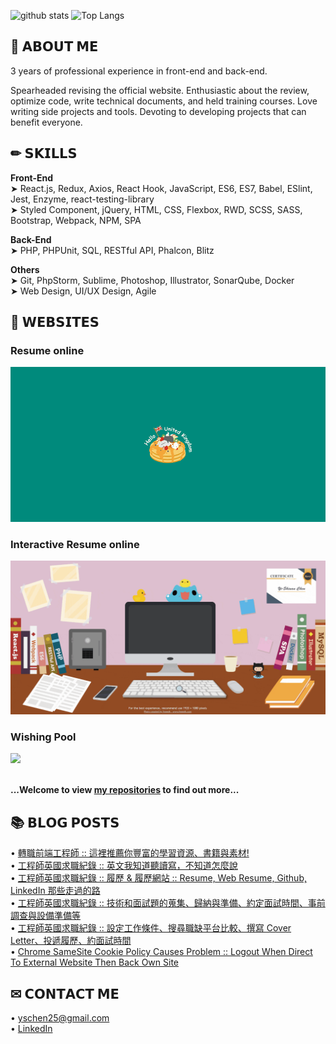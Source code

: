 ![github stats](https://github-readme-stats.vercel.app/api?username=yschen25&show_icons=true&theme=gruvbox)
![Top Langs](https://github-readme-stats.vercel.app/api/top-langs/?username=yschen25&hide=html&theme=gruvbox)

## 👋 𝗔𝗕𝗢𝗨𝗧 𝗠𝗘
3 years of professional experience in front-end and back-end.
<br/>

Spearheaded revising the official website. Enthusiastic about the review, optimize code, write technical
documents, and held training courses. Love writing side projects and tools. Devoting to developing projects that can benefit everyone.

## ✏ 𝗦𝗞𝗜𝗟𝗟𝗦
**Front-End** <br/>
➤ React.js, Redux, Axios, React Hook, JavaScript, ES6, ES7, Babel, ESlint, Jest, Enzyme, react-testing-library <br/>
➤ Styled Component, jQuery, HTML, CSS, Flexbox, RWD, SCSS, SASS, Bootstrap, Webpack, NPM, SPA <br/>

**Back-End** <br/>
➤ PHP, PHPUnit, SQL, RESTful API, Phalcon, Blitz <br/>

**Others** <br/>
➤ Git, PhpStorm, Sublime, Photoshop, Illustrator, SonarQube, Docker <br/>
➤ Web Design, UI/UX Design, Agile 

## 🎨 𝗪𝗘𝗕𝗦𝗜𝗧𝗘𝗦
### Resume online

<a href="http://www.yschen25.com/" target="_blank">
<img src="https://github.com/yschen25/Resume/blob/master/img/Resume_01.gif">
</a>

### Interactive Resume online
<a href="http://www.yschen25.com/interactiveResume/" target="_blank">
<img src="https://github.com/yschen25/Interactive_Resume/blob/master/Interactive_Resume_02.gif">
</a>

### Wishing Pool
<a href="http://www.yschen25.com/portfolio/wishingPool/" target="_blank">
<img src="https://camo.githubusercontent.com/244c2060afc800a65c4d21ef9fe5c14f7b8b8d9f/68747470733a2f2f692e696d6775722e636f6d2f49305161554d442e676966">
</a>

<br/>
<br/>

**...Welcome to view [my repositories](https://github.com/yschen25?tab=repositories) to find out more...**

## 📚 𝗕𝗟𝗢𝗚 𝗣𝗢𝗦𝗧𝗦
• [轉職前端工程師 :: 這裡推薦你豐富的學習資源、書籍與素材!](https://yschen25.blogspot.com/2019/07/blog-post.html) <br/>
• [工程師英國求職紀錄 :: 英文我知道聽讀寫，不知道怎麼說](https://yschen25.blogspot.com/2020/07/blog-post.html) <br/>
• [工程師英國求職紀錄 :: 履歷 & 履歷網站 :: Resume, Web Resume, Github, LinkedIn 那些走過的路](https://yschen25.blogspot.com/2020/08/blog-post.html) <br/>
• [工程師英國求職紀錄 :: 技術和面試題的蒐集、歸納與準備、約定面試時間、事前調查與設備準備等](https://yschen25.blogspot.com/2020/08/blog-post_30.html) <br/>
• [工程師英國求職紀錄 :: 設定工作條件、搜尋職缺平台比較、撰寫 Cover Letter、投遞履歷、約面試時間](https://yschen25.blogspot.com/2021/01/cover-letter.html) <br/>
• [Chrome SameSite Cookie Policy Causes Problem :: Logout When Direct To External Website Then Back Own Site ](https://yschen25.blogspot.com/2020/09/chrome-samesite-cookie-policy-causes.html) <br/>


## ✉ 𝗖𝗢𝗡𝗧𝗔𝗖𝗧 𝗠𝗘

• yschen25@gmail.com <br/>
• [LinkedIn](https://www.linkedin.com/in/yschen25)
